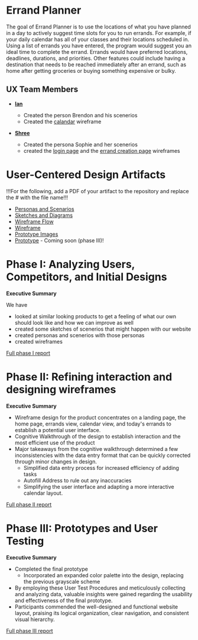 
# Errand Planner

The goal of Errand Planner is to use the locations of what you have planned in a day to actively suggest time slots for you to run errands. For example, if your daily calendar has all of your classes and their locations scheduled in. Using a list of errands you have entered, the program would suggest you an ideal time  to complete the errand. Errands would have preferred locations, deadlines, durations, and priorities. Other features could include having a destination that needs to be reached immediately after an errand, such as home after getting groceries or buying something expensive or bulky.

## UX Team Members

* **[Ian](https://usabilityengineering.github.io/ux-portfolio-IanSanchezBaca/)**  
    + Created the person Brendon and his scenerios
    + Created the [calandar](phaseII/Calender.png) wireframe
    
* **[Shree](https://usabilityengineering.github.io/ux-portfolio-Tanushree1100/ )**
    + Created the persona Sophie and her scenerios
    + created the [login page](phaseII/Login.png) and the [errand creation page](phaseII/Add_an_Errand.png) wireframes


# User-Centered Design Artifacts
 
!!!For the following, add a PDF of your artifact to the repository and replace the # with the file name!!!
* [Personas and Scenarios](personas/)
* [Sketches and Diagrams](sketches/README.md)
* [Wireframe Flow](https://xd.adobe.com/view/ce7829e8-bddb-4864-9a26-4660d2b32b49-9b2b/screen/61fa66cc-e325-4b79-80a8-f4f72884aae7/)
* [Wireframe](phaseII)
* [Prototype Images](/prototype)
* [Prototype](#) - Coming soon (phase III)!

# Phase I: Analyzing Users, Competitors, and Initial Designs

**Executive Summary**

We have 
* looked at similar looking products to get a feeling of what our own should look like and how we can improve as well
* created some sketches of scenerios that might happen with our website
* created personas and scenerios with those personas 
* created wireframes

[Full phase I report](phaseI/)

# Phase II: Refining interaction and designing wireframes

**Executive Summary**

* Wireframe design for the product concentrates on a landing page, the home page, errands view, calendar view, and today's errands to establish a potential user interface.
* Cognitive Walkthrough of the design to establish interaction  and the most efficient use of  the product
* Major takeaways from the cognitive walkthrough determined a few inconsistencies with the data entry format that can be quickly corrected through minor changes in design.
    * Simplified data entry process for increased efficiency of adding tasks
    * Autofill Address to rule out any inaccuracies 
    * Simplifying the user interface and adapting a more interactive calendar layout. 


[Full phase II report](phaseII/)

# Phase III: Prototypes and User Testing

**Executive Summary**

* Completed the final prototype
    * Incorporated an expanded color palette into the design, replacing the previous grayscale scheme
* By employing these User Test Procedures and meticulously collecting and analyzing data, valuable insights were gained regarding the usability and effectiveness of the final prototype. 
* Participants commended the well-designed and functional website layout, praising its logical organization, clear navigation, and consistent visual hierarchy.

[Full phase III report](phaseIII/)

